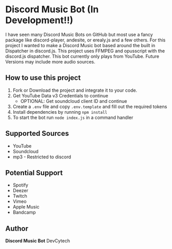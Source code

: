 # Discord Music Bot (In Development!!)
I have seen many Discord Music Bots on GitHub but most use a fancy package like discord-player, andesite, or erealy.js and a few others. For this project I wanted to make a Discord Music bot based around the built in Dispatcher in discord.js. This project uses FFMPEG and opusscript with the discord.js dispatcher. This bot currently only plays from YouTube. Future Versions may include more audio sources.

## How to use this project
1. Fork or Download the project and integrate it to your code.
2. Get YouTube Data v3 Credentials to continue
    - OPTIONAL: Get soundcloud client ID and continue   
3. Create a `.env` file and copy `.env.template` and fill out the required tokens
4. Install dependencies by running `npm install`
5. To start the bot run `node index.js` in a command handler

## Supported Sources
- YouTube
- Soundcloud
- mp3 - Restricted to discord

## Potential Support
- Spotify
- Deezer
- Twitch
- Vimeo
- Apple Music
- Bandcamp
 

## Author
**Discord Music Bot** DevCytech
